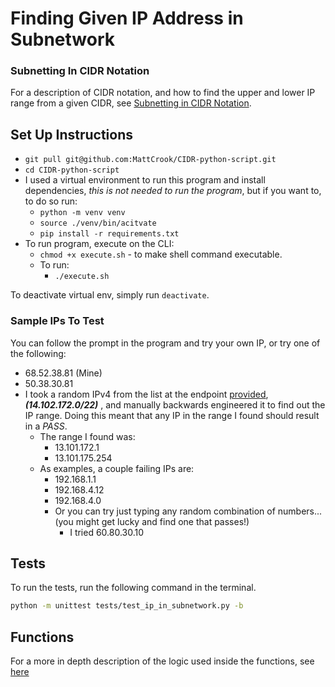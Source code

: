 # Finding Given IP Address in Subnetwork

### Subnetting In CIDR Notation
For a description of CIDR notation, and how to find the upper and lower IP range from a given CIDR, see [Subnetting in CIDR Notation](./docs/CIDR.md).

## Set Up Instructions

* `git pull git@github.com:MattCrook/CIDR-python-script.git`
* `cd CIDR-python-script`
* I used a virtual environment to run this program and install dependencies, *this is not needed to run the program*, but if you want to, to do so run:
  * `python -m venv venv`
  * `source ./venv/bin/acitvate`
  * `pip install -r requirements.txt`
* To run program, execute on the CLI:
  * `chmod +x execute.sh` - to make shell command executable.
  * To run:
    * `./execute.sh`


To deactivate virtual env, simply run `deactivate`.

### Sample IPs To Test
You can follow the prompt in the program and try your own IP, or try one of the following:

* 68.52.38.81 (Mine)
* 50.38.30.81
* I took a random IPv4 from the list at the endpoint [provided](https://stat.ripe.net/data/country-resource-list/data.json?resource=US&v4_format=prefix), ***(14.102.172.0/22)*** , and manually backwards engineered it to find out the IP range. Doing this meant that any IP in the range I found should result in a *PASS*.
  * The range I found was:
    * 13.101.172.1
    * 13.101.175.254
  * As examples, a couple failing IPs are:
    * 192.168.1.1
    * 192.168.4.12
    * 192.168.4.0
    * Or you can try just typing any random combination of numbers...(you might get lucky and find one that passes!)
      * I tried 60.80.30.10




## Tests

To run the tests, run the following command in the terminal.
```sh
python -m unittest tests/test_ip_in_subnetwork.py -b
```

## Functions
For a more in depth description of the logic used inside the functions, see [here](./docs/Functions.md)
